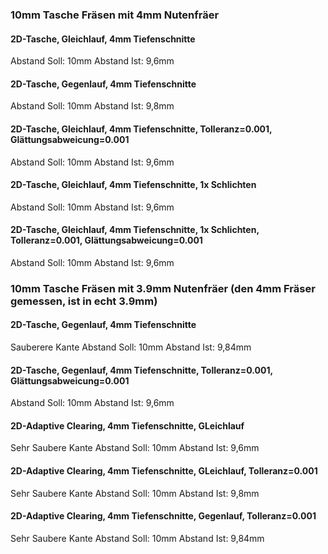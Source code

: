 ### 10mm Tasche Fräsen mit 4mm Nutenfräer
#### 2D-Tasche, Gleichlauf, 4mm Tiefenschnitte
Abstand Soll: 10mm
Abstand Ist: 9,6mm
#### 2D-Tasche, Gegenlauf, 4mm Tiefenschnitte
Abstand Soll: 10mm
Abstand Ist: 9,8mm
#### 2D-Tasche, Gleichlauf, 4mm Tiefenschnitte, Tolleranz=0.001, Glättungsabweicung=0.001
Abstand Soll: 10mm
Abstand Ist: 9,6mm
#### 2D-Tasche, Gleichlauf, 4mm Tiefenschnitte, 1x Schlichten
Abstand Soll: 10mm
Abstand Ist: 9,6mm
#### 2D-Tasche, Gleichlauf, 4mm Tiefenschnitte, 1x Schlichten, Tolleranz=0.001, Glättungsabweicung=0.001
Abstand Soll: 10mm
Abstand Ist: 9,6mm

### 10mm Tasche Fräsen mit 3.9mm Nutenfräer (den 4mm Fräser gemessen, ist in echt 3.9mm)
#### 2D-Tasche, Gegenlauf, 4mm Tiefenschnitte
Sauberere Kante
Abstand Soll: 10mm
Abstand Ist: 9,84mm
#### 2D-Tasche, Gegenlauf,  4mm Tiefenschnitte, Tolleranz=0.001, Glättungsabweicung=0.001
Abstand Soll: 10mm
Abstand Ist: 9,6mm
#### 2D-Adaptive Clearing, 4mm Tiefenschnitte, GLeichlauf
Sehr Saubere Kante
Abstand Soll: 10mm
Abstand Ist: 9,6mm
#### 2D-Adaptive Clearing, 4mm Tiefenschnitte, GLeichlauf, Tolleranz=0.001
Sehr Saubere Kante
Abstand Soll: 10mm
Abstand Ist: 9,8mm
#### 2D-Adaptive Clearing, 4mm Tiefenschnitte, Gegenlauf, Tolleranz=0.001
Sehr Saubere Kante
Abstand Soll: 10mm
Abstand Ist: 9,84mm
